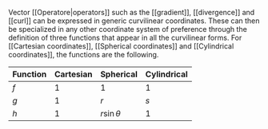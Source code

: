Vector [[Operatore|operators]] such as the [[gradient]], [[divergence]] and [[curl]] can be expressed in generic curvilinear coordinates. These can then be specialized in any other coordinate system of preference through the definition of three functions that appear in all the curvilinear forms. For [[Cartesian coordinates]], [[Spherical coordinates]] and [[Cylindrical coordinates]], the functions are the following.

| Function | Cartesian | Spherical      | Cylindrical |
| -------- | --------- | -------------- | ----------- |
| $f$      | 1         | 1              | 1           |
| $g$      | 1         | $r$            | $s$         |
| $h$      | 1         | $r\sin \theta$ | 1           |
